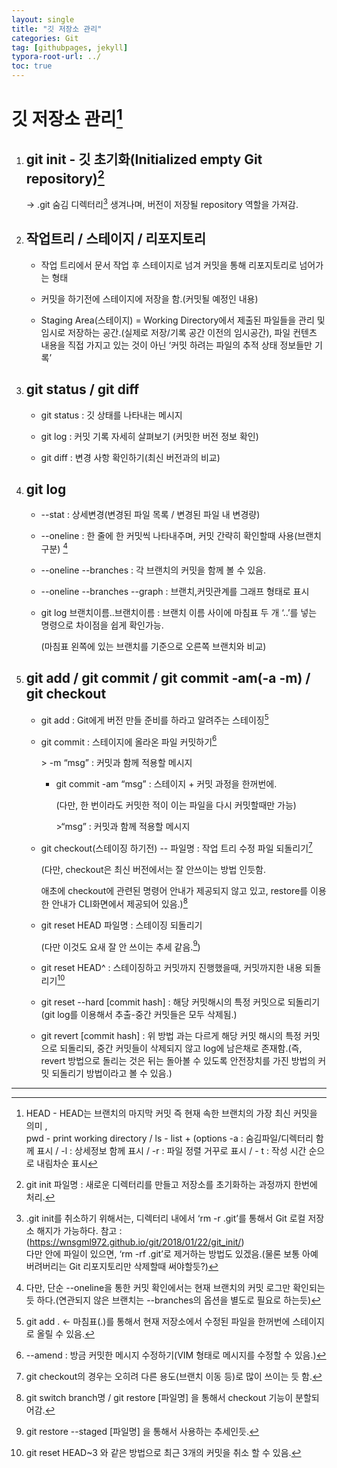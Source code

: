 ```yaml
---
layout: single
title: "깃 저장소 관리"
categories: Git
tag: [githubpages, jekyll]
typora-root-url: ../
toc: true
---
```


# 깃 저장소 관리[^1]


1. ## git init - 깃 초기화(Initialized empty Git repository)[^2]

   -> .git 숨김 디렉터리[^3] 생겨나며, 버전이 저장될 repository 역할을 가져감.
   
   

2. ## 작업트리 / 스테이지 / 리포지토리

   - 작업 트리에서 문서 작업 후 스테이지로 넘겨 커밋을 통해 리포지토리로 넘어가는 형태

   - 커밋을 하기전에 스테이지에 저장을 함.(커밋될 예정인 내용)

   - Staging Area(스테이지) = Working Directory에서 제출된 파일들을 관리 및 임시로 저장하는 공간.(실제로 저장/기록 공간 이전의 임시공간), 파일 컨텐츠 내용을 직접 가지고 있는 것이 아닌 ‘커밋 하려는 파일의 추적 상태 정보들만 기록’

     

3. ## git status / git diff

   - git status : 깃 상태를 나타내는 메시지

   - git log : 커밋 기록 자세히 살펴보기 (커밋한 버전 정보 확인)

   - git diff : 변경 사항 확인하기(최신 버전과의 비교)

     

4. ## git log

   - --stat : 상세변경(변경된 파일 목록 / 변경된 파일 내 변경량) 

   - --oneline : 한 줄에 한 커밋씩 나타내주며, 커밋 간략히 확인할때 사용(브랜치 구분) [^4]

   - --oneline --branches : 각 브랜치의 커밋을 함께 볼 수 있음.

   - --oneline --branches --graph : 브랜치,커밋관계를 그래프 형태로 표시

   - git log 브랜치이름..브랜치이름 : 브랜치 이름 사이에 마침표 두 개 ‘..’를 넣는 명령으로 차이점을 쉽게 확인가능.

     (마침표 왼쪽에 있는 브랜치를 기준으로 오른쪽 브랜치와 비교)
     
     

5. ## git add / git commit / git commit -am(-a -m) / git checkout

   - git add : Git에게 버전 만들 준비를 하라고 알려주는 스테이징[^5]

   - git commit : 스테이지에 올라온 파일 커밋하기[^6]

     \> -m “msg” : 커밋과 함께 적용할 메시지

     - git commit -am “msg” : 스테이지 + 커밋 과정을 한꺼번에.

       (다만, 한 번이라도 커밋한 적이 이는 파일을 다시 커밋할때만 가능)

       \>“msg” : 커밋과 함께 적용할 메시지

   - git checkout(스테이징 하기전) -- 파일명 : 작업 트리 수정 파일 되돌리기[^7]

     (다만, checkout은 최신 버전에서는 잘 안쓰이는 방법 인듯함.

     애초에 checkout에 관련된 명령어 안내가 제공되지 않고 있고, restore를 이용한 안내가 CLI화면에서 제공되어 있음.)[^8]

   - git reset HEAD 파일명 : 스테이징 되돌리기

     (다만 이것도 요새 잘 안 쓰이는 추세 같음.[^9])

   - git reset HEAD^ : 스테이징하고 커밋까지 진행했을때, 커밋까지한 내용 되돌리기[^10]
   
   - git reset --hard [commit hash] : 해당 커밋해시의 특정 커밋으로 되돌리기(git log를 이용해서 추출-중간 커밋들은 모두 삭제됨.)
   
   - git revert [commit hash] : 위 방법 과는 다르게 해당 커밋 해시의 특정 커밋으로 되돌리되, 중간 커밋들이 삭제되지 않고 log에 남은채로 존재함.(즉, revert 방법으로 돌리는 것은 뒤는 돌아볼 수 있도록 안전장치를 가진 방법의 커밋 되돌리기 방법이라고 볼 수 있음.)
   
------

[^1]: HEAD - HEAD는 브랜치의 마지막 커밋 즉 현재 속한 브랜치의 가장 최신 커밋을 의미 , <br/>pwd - print working directory / ls - list + (options -a : 숨김파일/디렉터리 함께 표시 / -l : 상세정보 함께 표시 / -r : 파일 정렬 거꾸로 표시 / - t : 작성 시간 순으로 내림차순 표시
[^2]: git init 파일명 : 새로운 디렉터리를 만들고 저장소를 초기화하는 과정까지 한번에 처리.
[^3]:  .git init를 취소하기 위해서는, 디렉터리 내에서 ‘rm -r .git’를 통해서 Git 로컬 저장소 해지가 가능하다. 참고 : (https://wnsgml972.github.io/git/2018/01/22/git_init/) <br/>다만 안에 파일이 있으면, ‘rm -rf .git’로 제거하는 방법도 있겠음.(물론 보통 아예 버려버리는 Git 리포지토리만 삭제할때 써야할듯?)
[^4]: 다만, 단순 --oneline을 통한 커밋 확인에서는 현재 브랜치의 커밋 로그만 확인되는 듯 하다.(연관되지 않은 브랜치는 --branches의 옵션을 별도로 필요로 하는듯)
[^5]:  git add . <- 마침표(.)를 통해서 현재 저장소에서 수정된 파일을 한꺼번에 스테이지로 올릴 수 있음.
[^6]: --amend : 방금 커밋한 메시지 수정하기(VIM 형태로 메시지를 수정할 수 있음.)
[^7]: git checkout의 경우는 오히려 다른 용도(브랜치 이동 등)로 많이 쓰이는 듯 함.
[^8]:git switch branch명 / git restore [파일명] 을 통해서 checkout 기능이 분할되어감.
[^9]:git restore --staged [파일명] 을 통해서 사용하는 추세인듯.
[^10]:git reset HEAD~3 와 같은 방법으로 최근 3개의 커밋을 취소 할 수 있음.

